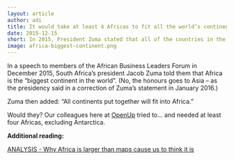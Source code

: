 ```yaml
---
layout: article
author: adi
title: It would take at least 4 Africas to fit all the world’s continents, President Zuma
date: 2015-12-15
short: In 2015, President Zuma stated that all of the countries in the world would fit into Africa. Here is a visual proof that this is not true.
image: africa-biggest-continent.png
---
```


In a speech to members of the African Business Leaders Forum in December 2015, South Africa’s president Jacob Zuma told them that Africa is the “biggest continent in the world”. (No, the honours goes to Asia – as the presidency said in a correction of Zuma’s statement in January 2016.)

Zuma then added: “All continents put together will fit into Africa.”

Would they? Our colleagues here at [OpenUp](https://openup.org.za/) tried to… and needed at least four Africas, excluding Antarctica.

**Additional reading:**

[ANALYSIS - Why Africa is larger than maps cause us to think it is](articles/africa-maps.html)
